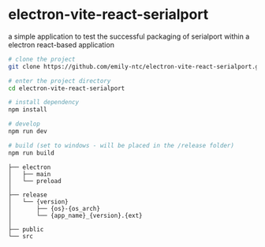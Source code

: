 # electron-vite-react-serialport

a simple application to test the successful packaging of serialport within a electron react-based application

```sh
# clone the project
git clone https://github.com/emily-ntc/electron-vite-react-serialport.git

# enter the project directory
cd electron-vite-react-serialport

# install dependency
npm install

# develop
npm run dev

# build (set to windows - will be placed in the /release folder)
npm run build
```


```tree
├── electron                                 
│   ├── main                                 
│   └── preload                               
│
├── release                                  
│   └── {version}
│       ├── {os}-{os_arch}                   
│       └── {app_name}_{version}.{ext}      
│
├── public                                   
└── src                                      
```

